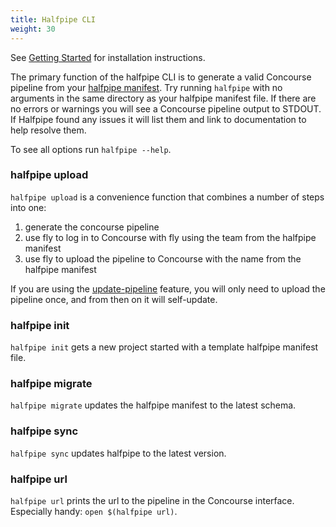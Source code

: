 ```yaml
---
title: Halfpipe CLI
weight: 30
---
```


See [Getting Started](/getting-started#halfpipe) for installation instructions.

The primary function of the halfpipe CLI is to generate a valid Concourse pipeline from your [halfpipe manifest](/halfpipe-manifest). Try running `halfpipe` with no arguments in the same directory as your halfpipe manifest file. If there are no errors or warnings you will see a Concourse pipeline output to STDOUT. If Halfpipe found any issues it will list them and link to documentation to help resolve them.

To see all options run `halfpipe --help`.

### halfpipe upload

`halfpipe upload` is a convenience function that combines a number of steps into one:

1. generate the concourse pipeline
2. use fly to log in to Concourse with fly using the team from the halfpipe manifest
3. use fly to upload the pipeline to Concourse with the name from the halfpipe manifest

If you are using the [update-pipeline](/auto-updating-pipelines/) feature, you will only need to upload the pipeline once, and from then on it will self-update.

### halfpipe init
`halfpipe init` gets a new project started with a template halfpipe manifest file.

### halfpipe migrate
`halfpipe migrate` updates the halfpipe manifest to the latest schema.

### halfpipe sync
`halfpipe sync` updates halfpipe to the latest version.

### halfpipe url
`halfpipe url` prints the url to the pipeline in the Concourse interface. Especially handy: `open $(halfpipe url)`.
